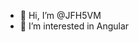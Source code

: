 - 👋 Hi, I’m @JFH5VM
- 👀 I’m interested in Angular
<!--- 🌱 I’m currently learning ...
 - 💞️ I’m looking to collaborate on ...
- 📫 How to reach me ...
- 😄 Pronouns: ...
- ⚡ Fun fact: ... -->

<!---
JFH5VM/JFH5VM is a ✨ special ✨ repository because its `README.md` (this file) appears on your GitHub profile.
You can click the Preview link to take a look at your changes.
--->
